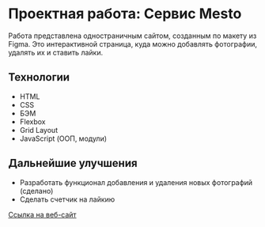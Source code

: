 # **Проектная работа: Сервис Mesto**

Работа представлена одностраничным сайтом, созданным по макету из Figma.
Это интерактивной страница, куда можно добавлять фотографии, удалять их и ставить лайки.

## Технологии
* HTML
* CSS
* БЭМ
* Flexbox
* Grid Layout
* JavaScript (ООП, модули)

## Дальнейшие улучшения
* Разработать функционал добавления и удаления новых фотографий (сделано)
* Сделать счетчик на лайкию

[Ссылка на веб-сайт](https://dolka84.github.io/mesto/)
